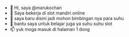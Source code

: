 - 👋 Hi,  saya @marukochan
- 👀 Saya bekerja di slot mandiri online
- 🌱 saya baru disini jadi mohon bimbingan nya para suhu
- 💞️ bantu saya untuk belajar juga ya suhu suhu slot
- 📫 yuk moga masuk di halaman 1 dong

<!---
marukocha/marukocha is a ✨ special ✨ repository because its `README.md` (this file) appears on your GitHub profile.
You can click the Preview link to take a look at your changes.
--->
